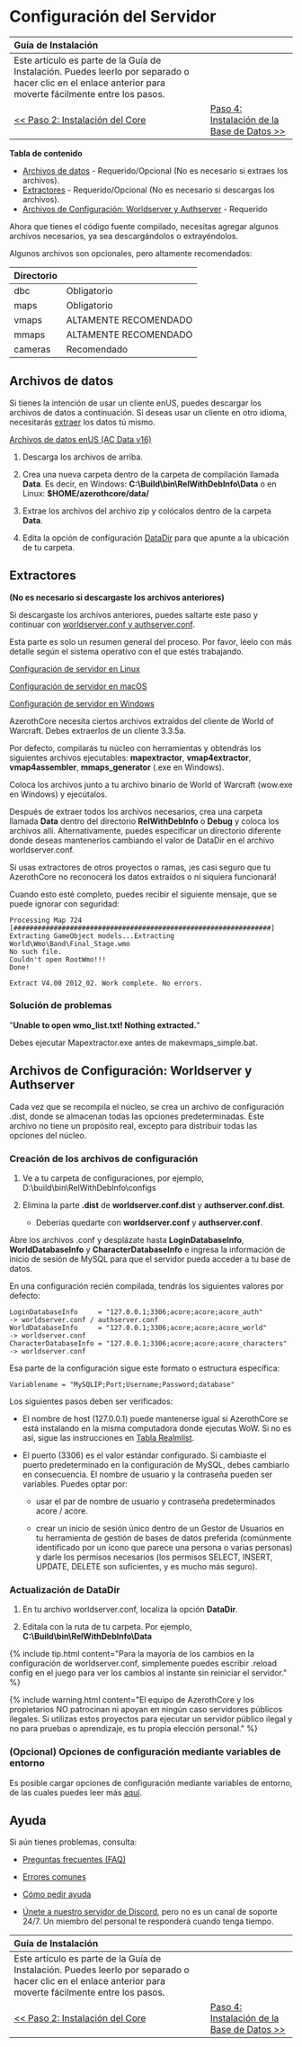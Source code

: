 # Configuración del Servidor

| Guía de Instalación                                                                                                                                      |                                                                     |
| :------------------------------------------------------------------------------------------------------------------------------------------------------- | :------------------------------------------------------------------ |
| Este artículo es parte de la Guía de Instalación. Puedes leerlo por separado o hacer clic en el enlace anterior para moverte fácilmente entre los pasos. |
| [<< Paso 2: Instalación del Core](core-installation)                                                                                                     | [Paso 4: Instalación de la Base de Datos >>](database-installation) |

**Tabla de contenido**
- [Archivos de datos](#archivos-de-datos) - Requerido/Opcional (No es necesario si extraes los archivos).
- [Extractores](#extractores) - Requerido/Opcional (No es necesario si descargas los archivos).
- [Archivos de Configuración: Worldserver y Authserver](#archivos-de-configuración-worldserver-y-authserver) - Requerido

Ahora que tienes el código fuente compilado, necesitas agregar algunos archivos necesarios, ya sea descargándolos o extrayéndolos.

Algunos archivos son opcionales, pero altamente recomendados:

| Directorio |                       |
| :--------- | :-------------------- |
| dbc        | Obligatorio           |
| maps       | Obligatorio           |
| vmaps      | ALTAMENTE RECOMENDADO |
| mmaps      | ALTAMENTE RECOMENDADO |
| cameras    | Recomendado           |

## Archivos de datos

Si tienes la intención de usar un cliente enUS, puedes descargar los archivos de datos a continuación. Si deseas usar un cliente en otro idioma, necesitarás [extraer](#extractores) los datos tú mismo.

<a class="no-icon" href="https://github.com/wowgaming/client-data/releases/" target="_blank"><i class="fa-solid fa-download"></i> Archivos de datos enUS (AC Data v16)</a>

1. Descarga los archivos de arriba.

2. Crea una nueva carpeta dentro de la carpeta de compilación llamada **Data**. Es decir, en Windows: **C:\Build\bin\RelWithDebInfo\Data** o en Linux: **$HOME/azerothcore/data/**

3. Extrae los archivos del archivo zip y colócalos dentro de la carpeta **Data**.

4. Edita la opción de configuración [DataDir](#updating-datadir) para que apunte a la ubicación de tu carpeta.

## Extractores

**(No es necesario si descargaste los archivos anteriores)**

Si descargaste los archivos anteriores, puedes saltarte este paso y continuar con [worldserver.conf y authserver.conf](#archivos-de-configuración-worldserver-y-authserver).

Esta parte es solo un resumen general del proceso. Por favor, léelo con más detalle según el sistema operativo con el que estés trabajando.

[Configuración de servidor en Linux](linux-server-setup)

[Configuración de servidor en macOS](macos-server-setup)

[Configuración de servidor en Windows](windows-server-setup)

AzerothCore necesita ciertos archivos extraídos del cliente de World of Warcraft. Debes extraerlos de un cliente 3.3.5a.

Por defecto, compilarás tu núcleo con herramientas y obtendrás los siguientes archivos ejecutables: **mapextractor**, **vmap4extractor**, **vmap4assembler**, **mmaps_generator** (.exe en Windows).

Coloca los archivos junto a tu archivo binario de World of Warcraft (wow.exe en Windows) y ejecútalos.

Después de extraer todos los archivos necesarios, crea una carpeta llamada **Data** dentro del directorio **RelWithDebInfo** o **Debug** y coloca los archivos allí. Alternativamente, puedes especificar un directorio diferente donde deseas mantenerlos cambiando el valor de DataDir en el archivo worldserver.conf.

Si usas extractores de otros proyectos o ramas, ¡es casi seguro que tu AzerothCore no reconocerá los datos extraídos o ni siquiera funcionará!

Cuando esto esté completo, puedes recibir el siguiente mensaje, que se puede ignorar con seguridad:

```
Processing Map 724
[################################################################]
Extracting GameObject models...Extracting World\Wmo\Band\Final_Stage.wmo
No such file.
Couldn't open RootWmo!!!
Done!
  
Extract V4.00 2012_02. Work complete. No errors.
```

### Solución de problemas

"**Unable to open wmo_list.txt! Nothing extracted.**"

Debes ejecutar Mapextractor.exe antes de makevmaps_simple.bat.

## Archivos de Configuración: Worldserver y Authserver

Cada vez que se recompila el núcleo, se crea un archivo de configuración .dist, donde se almacenan todas las opciones predeterminadas. Este archivo no tiene un propósito real, excepto para distribuir todas las opciones del núcleo.

### Creación de los archivos de configuración

1. Ve a tu carpeta de configuraciones, por ejemplo, D:\build\bin\RelWithDebInfo\configs

2. Elimina la parte **.dist** de **worldserver.conf.dist** y **authserver.conf.dist**.

    - Deberías quedarte con **worldserver.conf** y **authserver.conf**.

Abre los archivos .conf y desplázate hasta **LoginDatabaseInfo**, **WorldDatabaseInfo** y **CharacterDatabaseInfo** e ingresa la información de inicio de sesión de MySQL para que el servidor pueda acceder a tu base de datos.

En una configuración recién compilada, tendrás los siguientes valores por defecto:

```
LoginDatabaseInfo     = "127.0.0.1;3306;acore;acore;acore_auth"         -> worldserver.conf / authserver.conf
WorldDatabaseInfo     = "127.0.0.1;3306;acore;acore;acore_world"        -> worldserver.conf
CharacterDatabaseInfo = "127.0.0.1;3306;acore;acore;acore_characters"   -> worldserver.conf
```

Esa parte de la configuración sigue este formato o estructura específica:

```
Variablename = "MySQLIP;Port;Username;Password;database"  
```

Los siguientes pasos deben ser verificados:

- El nombre de host (127.0.0.1) puede mantenerse igual si AzerothCore se está instalando en la misma computadora donde ejecutas WoW.
  Si no es así, sigue las instrucciones en [Tabla Realmlist](realmlist).

- El puerto (3306) es el valor estándar configurado. Si cambiaste el puerto predeterminado en la configuración de MySQL, debes cambiarlo en consecuencia.
  El nombre de usuario y la contraseña pueden ser variables. Puedes optar por:

    - usar el par de nombre de usuario y contraseña predeterminados acore / acore.

    - crear un inicio de sesión único dentro de un Gestor de Usuarios en tu herramienta de gestión de bases de datos preferida (comúnmente identificado por un ícono que parece una persona o varias personas) y darle los permisos necesarios (los permisos SELECT, INSERT, UPDATE, DELETE son suficientes, y es mucho más seguro).

### Actualización de DataDir

1. En tu archivo worldserver.conf, localiza la opción **DataDir**.

2. Edítala con la ruta de tu carpeta. Por ejemplo, **C:\Build\bin\RelWithDebInfo\Data**

{% include tip.html content="Para la mayoría de los cambios en la configuración de worldserver.conf, simplemente puedes escribir .reload config en el juego para ver los cambios al instante sin reiniciar el servidor." %}

{% include warning.html content="El equipo de AzerothCore y los propietarios NO patrocinan ni apoyan en ningún caso servidores públicos ilegales. Si utilizas estos proyectos para ejecutar un servidor público ilegal y no para pruebas o aprendizaje, es tu propia elección personal." %}

### (Opcional) Opciones de configuración mediante variables de entorno

Es posible cargar opciones de configuración mediante variables de entorno, de las cuales puedes leer más [aquí](config-overrides-with-env-var).

## Ayuda

Si aún tienes problemas, consulta:

* [Preguntas frecuentes (FAQ)](faq)

* [Errores comunes](common-errors)

* [Cómo pedir ayuda](how-to-ask-for-help)

* [Únete a nuestro servidor de Discord](https://discord.gg/gkt4y2x), pero no es un canal de soporte 24/7. Un miembro del personal te responderá cuando tenga tiempo.

| Guía de Instalación                                                                                                                                      |                                                                     |
| :------------------------------------------------------------------------------------------------------------------------------------------------------- | :------------------------------------------------------------------ |
| Este artículo es parte de la Guía de Instalación. Puedes leerlo por separado o hacer clic en el enlace anterior para moverte fácilmente entre los pasos. |
| [<< Paso 2: Instalación del Core](core-installation)                                                                                                     | [Paso 4: Instalación de la Base de Datos >>](database-installation) |
